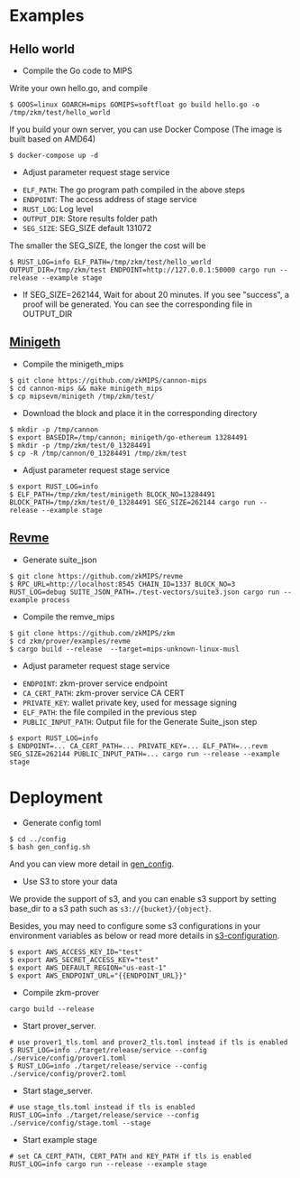 # Examples

## Hello world

* Compile the Go code to MIPS

Write your own hello.go, and compile

```
$ GOOS=linux GOARCH=mips GOMIPS=softfloat go build hello.go -o /tmp/zkm/test/hello_world
```

If you build your own server, you can use Docker Compose (The image is built based on AMD64)

```
$ docker-compose up -d
```

* Adjust parameter request stage service
- `ELF_PATH`: The go program path compiled in the above steps
- `ENDPOINT`: The access address of stage service
- `RUST_LOG`: Log level
- `OUTPUT_DIR`: Store results folder path
- `SEG_SIZE`: SEG_SIZE default 131072

The smaller the SEG_SIZE, the longer the cost will be
```
$ RUST_LOG=info ELF_PATH=/tmp/zkm/test/hello_world OUTPUT_DIR=/tmp/zkm/test ENDPOINT=http://127.0.0.1:50000 cargo run --release --example stage
```

* If SEG_SIZE=262144, Wait for about 20 minutes. If you see "success", a proof will be generated. You can see the corresponding file in OUTPUT_DIR


## [Minigeth](https://github.com/zkMIPS/cannon-mips)

* Compile the minigeth_mips

```
$ git clone https://github.com/zkMIPS/cannon-mips
$ cd cannon-mips && make minigeth_mips
$ cp mipsevm/minigeth /tmp/zkm/test/
```

* Download the block and place it in the corresponding directory

```
$ mkdir -p /tmp/cannon
$ export BASEDIR=/tmp/cannon; minigeth/go-ethereum 13284491
$ mkdir -p /tmp/zkm/test/0_13284491
$ cp -R /tmp/cannon/0_13284491 /tmp/zkm/test
```

* Adjust parameter request stage service

```
$ export RUST_LOG=info
$ ELF_PATH=/tmp/zkm/test/minigeth BLOCK_NO=13284491 BLOCK_PATH=/tmp/zkm/test/0_13284491 SEG_SIZE=262144 cargo run --release --example stage
```

## [Revme](https://github.com/zkMIPS/zkm/tree/main/prover/examples/revme)

* Generate suite_json

```
$ git clone https://github.com/zkMIPS/revme
$ RPC_URL=http://localhost:8545 CHAIN_ID=1337 BLOCK_NO=3 RUST_LOG=debug SUITE_JSON_PATH=./test-vectors/suite3.json cargo run --example process
```

* Compile the remve_mips
```
$ git clone https://github.com/zkMIPS/zkm
$ cd zkm/prover/examples/revme
$ cargo build --release  --target=mips-unknown-linux-musl
```

* Adjust parameter request stage service

- `ENDPOINT`: zkm-prover service endpoint
- `CA_CERT_PATH`: zkm-prover service CA CERT 
- `PRIVATE_KEY`: wallet private key, used for message signing
- `ELF_PATH`: the file compiled in the previous step
- `PUBLIC_INPUT_PATH`: Output file for the Generate Suite_json step

```
$ export RUST_LOG=info
$ ENDPOINT=... CA_CERT_PATH=... PRIVATE_KEY=... ELF_PATH=...revm SEG_SIZE=262144 PUBLIC_INPUT_PATH=... cargo run --release --example stage
```

# Deployment 

* Generate config toml

```
$ cd ../config
$ bash gen_config.sh
```

And you can view more detail in [gen_config](../config/README.md).

* Use S3 to store your data

We provide the support of s3, and you can enable s3 support by setting base_dir to a s3 path such as `s3://{bucket}/{object}`.

Besides, you may need to configure some s3 configurations in your environment variables as below or read more details in [s3-configuration](https://docs.aws.amazon.com/cli/latest/userguide/cli-chap-configure.html).

```
$ export AWS_ACCESS_KEY_ID="test"
$ export AWS_SECRET_ACCESS_KEY="test"
$ export AWS_DEFAULT_REGION="us-east-1"
$ export AWS_ENDPOINT_URL="{{ENDPOINT_URL}}"
```

* Compile zkm-prover

```
cargo build --release
```

* Start prover_server.

```
# use prover1_tls.toml and prover2_tls.toml instead if tls is enabled
$ RUST_LOG=info ./target/release/service --config ./service/config/prover1.toml
$ RUST_LOG=info ./target/release/service --config ./service/config/prover2.toml
```

* Start stage_server.

```
# use stage_tls.toml instead if tls is enabled
RUST_LOG=info ./target/release/service --config ./service/config/stage.toml --stage
```

* Start example stage

```
# set CA_CERT_PATH, CERT_PATH and KEY_PATH if tls is enabled
RUST_LOG=info cargo run --release --example stage
```
